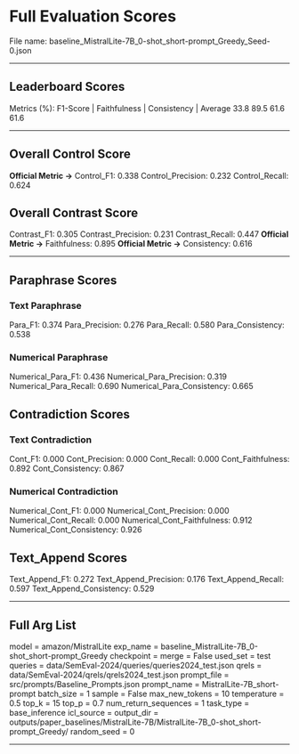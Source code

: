 # Full Evaluation Scores

File name: baseline_MistralLite-7B_0-shot_short-prompt_Greedy_Seed-0.json


---

## Leaderboard Scores

Metrics (%): F1-Score | Faithfulness | Consistency | Average
                33.8        89.5          61.6        61.6

---

## Overall Control Score

**Official Metric ->** Control_F1: 0.338
Control_Precision: 0.232
Control_Recall: 0.624

## Overall Contrast Score

Contrast_F1: 0.305
Contrast_Precision: 0.231
Contrast_Recall: 0.447
**Official Metric ->** Faithfulness: 0.895
**Official Metric ->** Consistency: 0.616

---


## Paraphrase Scores


### Text Paraphrase

Para_F1: 0.374
Para_Precision: 0.276
Para_Recall: 0.580
Para_Consistency: 0.538


### Numerical Paraphrase

Numerical_Para_F1: 0.436
Numerical_Para_Precision: 0.319
Numerical_Para_Recall: 0.690
Numerical_Para_Consistency: 0.665


## Contradiction Scores


### Text Contradiction

Cont_F1: 0.000
Cont_Precision: 0.000
Cont_Recall: 0.000
Cont_Faithfulness: 0.892
Cont_Consistency: 0.867


### Numerical Contradiction

Numerical_Cont_F1: 0.000
Numerical_Cont_Precision: 0.000
Numerical_Cont_Recall: 0.000
Numerical_Cont_Faithfulness: 0.912
Numerical_Cont_Consistency: 0.926


## Text_Append Scores

Text_Append_F1: 0.272
Text_Append_Precision: 0.176
Text_Append_Recall: 0.597
Text_Append_Consistency: 0.529

---

## Full Arg List

model = amazon/MistralLite
exp_name = baseline_MistralLite-7B_0-shot_short-prompt_Greedy
checkpoint = 
merge = False
used_set = test
queries = data/SemEval-2024/queries/queries2024_test.json
qrels = data/SemEval-2024/qrels/qrels2024_test.json
prompt_file = src/prompts/Baseline_Prompts.json
prompt_name = MistralLite-7B_short-prompt
batch_size = 1
sample = False
max_new_tokens = 10
temperature = 0.5
top_k = 15
top_p = 0.7
num_return_sequences = 1
task_type = base_inference
icl_source = 
output_dir = outputs/paper_baselines/MistralLite-7B/MistralLite-7B_0-shot_short-prompt_Greedy/
random_seed = 0

---

